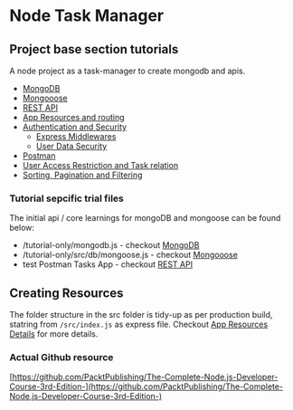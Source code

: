 # Node Task Manager


## Project base section tutorials
A node project as a task-manager to create mongodb and apis.

- [MongoDB](./guides/MongoDB.md)
- [Mongooose](./guides/Mongoose.md)
- [REST API](./guides/REST.md)
- [App Resources and routing](./guides/ResourcesDetails.md)
- [Authentication and Security](./guides/AuthenticationSecurity.md)
  - [Express Middlewares](./guides/ExpressMiddlewares.md)
  - [User Data Security](./guides/UserDataSecurity.md)
- [Postman](./guides/Postman.md)
- [User Access Restriction and Task relation](./guides/UserTaskRelation.md)
- [Sorting, Pagination and Filtering](./guides/DataEfficiency.md)


### Tutorial sepcific trial files
The initial api / core learnings for mongoDB and mongoose can be found below:
- /tutorial-only/mongodb.js - checkout [MongoDB](./guides/MongoDB.md)
- /tutorial-only/src/db/mongoose.js - checkout [Mongooose](./guides/Mongoose.md)
- test Postman Tasks App - checkout [REST API](./guides/REST.md)


## Creating Resources
The folder structure in the src folder is tidy-up as per production build, statring from `/src/index.js` as express file. Checkout [App Resources Details](./guides/ResourcesDetails.md) for more details.

### Actual Github resource
[https://github.com/PacktPublishing/The-Complete-Node.js-Developer-Course-3rd-Edition-](https://github.com/PacktPublishing/The-Complete-Node.js-Developer-Course-3rd-Edition-)